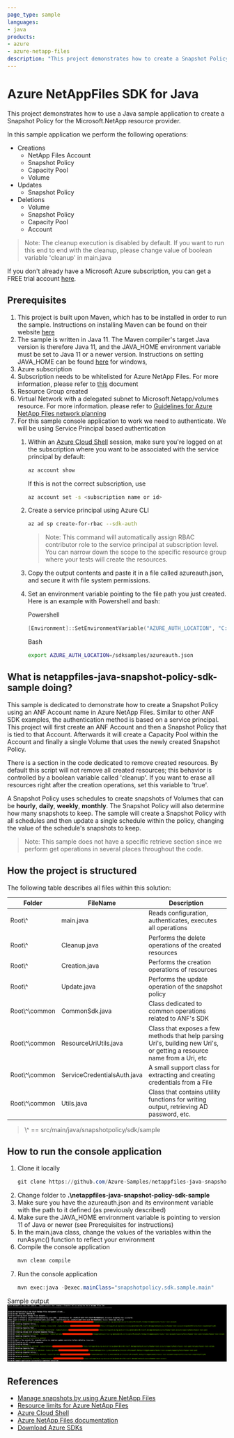 ```yaml
---
page_type: sample
languages:
- java
products:
- azure
- azure-netapp-files
description: "This project demonstrates how to create a Snapshot Policy for Microsoft.NetApp resource provider using Java SDK."
---
```


# Azure NetAppFiles SDK for Java

This project demonstrates how to use a Java sample application to create a Snapshot Policy for the Microsoft.NetApp
resource provider.

In this sample application we perform the following operations:

* Creations
    * NetApp Files Account
    * Snapshot Policy
    * Capacity Pool
    * Volume
* Updates
    * Snapshot Policy
* Deletions
    * Volume
    * Snapshot Policy
    * Capacity Pool
    * Account

>Note: The cleanup execution is disabled by default. If you want to run this end to end with the cleanup, please
>change value of boolean variable 'cleanup' in main.java

If you don't already have a Microsoft Azure subscription, you can get a FREE trial account [here](http://go.microsoft.com/fwlink/?LinkId=330212).

## Prerequisites

1. This project is built upon Maven, which has to be installed in order to run the sample. Instructions on installing Maven can be found on their website [here](https://maven.apache.org/install.html)
1. The sample is written in Java 11. The Maven compiler's target Java version is therefore Java 11, and the JAVA_HOME environment variable must be set to Java 11 or a newer version.
Instructions on setting JAVA_HOME can be found [here](https://mkyong.com/java/how-to-set-java_home-on-windows-10/) for windows,
1. Azure subscription
1. Subscription needs to be whitelisted for Azure NetApp Files. For more information, please refer to
[this](https://docs.microsoft.com/azure/azure-netapp-files/azure-netapp-files-register#waitlist) document
1. Resource Group created
1. Virtual Network with a delegated subnet to Microsoft.Netapp/volumes resource. For more information. please refer to
[Guidelines for Azure NetApp Files network planning](https://docs.microsoft.com/en-us/azure/azure-netapp-files/azure-netapp-files-network-topologies)
1. For this sample console application to work we need to authenticate. We will be using Service Principal based authentication
    1. Within an [Azure Cloud Shell](https://docs.microsoft.com/en-us/azure/cloud-shell/quickstart) session, make sure
    you're logged on at the subscription where you want to be associated with the service principal by default:
        ```bash
        az account show
       ```
         If this is not the correct subscription, use             
         ```bash
        az account set -s <subscription name or id>  
        ```
    1. Create a service principal using Azure CLI
        ```bash
        az ad sp create-for-rbac --sdk-auth
        ```
       
       >Note: This command will automatically assign RBAC contributor role to the service principal at subscription level.
       You can narrow down the scope to the specific resource group where your tests will create the resources.

    1. Copy the output contents and paste it in a file called azureauth.json, and secure it with file system permissions.
    1. Set an environment variable pointing to the file path you just created. Here is an example with Powershell and bash:
        
        Powershell
        ```powershell
        [Environment]::SetEnvironmentVariable("AZURE_AUTH_LOCATION", "C:\sdksample\azureauth.json", "User")
        ```
        Bash
        ```bash
        export AZURE_AUTH_LOCATION=/sdksamples/azureauth.json
        ```
    
## What is netappfiles-java-snapshot-policy-sdk-sample doing?

This sample is dedicated to demonstrate how to create a Snapshot Policy using an ANF Account name in Azure NetApp Files.
Similar to other ANF SDK examples, the authentication method is based on a service principal. This project will first create an
ANF Account and then a Snapshot Policy that is tied to that Account. Afterwards it will create a Capacity Pool within the
Account and finally a single Volume that uses the newly created Snapshot Policy.

There is a section in the code dedicated to remove created resources. By default this script will not remove all created resources;
this behavior is controlled by a boolean variable called 'cleanup'. If you want to erase all resources right after the
creation operations, set this variable to 'true'.

A Snapshot Policy uses schedules to create snapshots of Volumes that can be **hourly**, **daily**, **weekly**, **monthly**.
The Snapshot Policy will also determine how many snapshots to keep.
The sample will create a Snapshot Policy with all schedules and then update a single schedule within the policy, changing
the value of the schedule's snapshots to keep.

>Note: This sample does not have a specific retrieve section since we perform get operations in several
>places throughout the code.

## How the project is structured

The following table describes all files within this solution:

| Folder         | FileName                    | Description                                                                                                                                                                                                                                                               |
|----------------|-----------------------------|---------------------------------------------------------------------------------------------------------------------------------------------------------------------------------------------------------------------------------------------------------------------------|
| Root\\^           | main.java                   | Reads configuration, authenticates, executes all operations
| Root\\^           | Cleanup.java                | Performs the delete operations of the created resources
| Root\\^           | Creation.java               | Performs the creation operations of resources
| Root\\^           | Update.java                 | Performs the update operation of the snapshot policy
| Root\\^\common    | CommonSdk.java              | Class dedicated to common operations related to ANF's SDK
| Root\\^\common    | ResourceUriUtils.java       | Class that exposes a few methods that help parsing Uri's, building new Uri's, or getting a resource name from a Uri, etc
| Root\\^\common    | ServiceCredentialsAuth.java | A small support class for extracting and creating credentials from a File
| Root\\^\common    | Utils.java                  | Class that contains utility functions for writing output, retrieving AD password, etc.
>\\^ == src/main/java/snapshotpolicy/sdk/sample

## How to run the console application

1. Clone it locally
    ```powershell
    git clone https://github.com/Azure-Samples/netappfiles-java-snapshot-policy-sdk-sample
    ```
1. Change folder to **.\netappfiles-java-snapshot-policy-sdk-sample**
1. Make sure you have the azureauth.json and its environment variable with the path to it defined (as previously described)
1. Make sure the JAVA_HOME environment variable is pointing to version 11 of Java or newer (see Prerequisites for instructions)
1. In the main.java class, change the values of the variables within the runAsync() function to reflect your environment
1. Compile the console application
    ```powershell
    mvn clean compile
    ```
1. Run the console application
    ```powershell
    mvn exec:java -Dexec.mainClass="snapshotpolicy.sdk.sample.main"
    ```

Sample output
![e2e execution](./media/e2e-execution.png)

## References

* [Manage snapshots by using Azure NetApp Files](https://docs.microsoft.com/en-us/azure/azure-netapp-files/azure-netapp-files-manage-snapshots)
* [Resource limits for Azure NetApp Files](https://docs.microsoft.com/azure/azure-netapp-files/azure-netapp-files-resource-limits)
* [Azure Cloud Shell](https://docs.microsoft.com/azure/cloud-shell/quickstart)
* [Azure NetApp Files documentation](https://docs.microsoft.com/azure/azure-netapp-files/)
* [Download Azure SDKs](https://azure.microsoft.com/downloads/)

